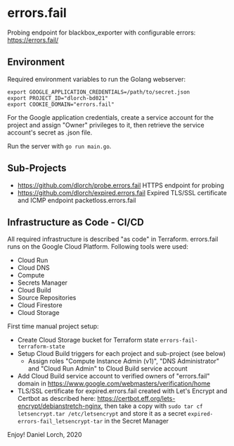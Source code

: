 errors.fail
===========

Probing endpoint for blackbox_exporter with configurable errors: https://errors.fail/

Environment
-----------

Required environment variables to run the Golang webserver:

```
export GOOGLE_APPLICATION_CREDENTIALS=/path/to/secret.json
export PROJECT_ID="dlorch-bd021"
export COOKIE_DOMAIN="errors.fail"
```

For the Google application credentials, create a service account for the project and
assign "Owner" privileges to it, then retrieve the service account's secret as .json
file.

Run the server with ```go run main.go```.

Sub-Projects
------------

* https://github.com/dlorch/probe.errors.fail HTTPS endpoint for probing
* https://github.com/dlorch/expired.errors.fail Expired TLS/SSL certificate and ICMP endpoint packetloss.errors.fail

Infrastructure as Code - CI/CD
------------------------------

All required infrastructure is described "as code" in Terraform. errors.fail runs on
the Google Cloud Platform. Following tools were used:
* Cloud Run
* Cloud DNS
* Compute
* Secrets Manager
* Cloud Build
* Source Repositories
* Cloud Firestore
* Cloud Storage

First time manual project setup:
* Create Cloud Storage bucket for Terraform state ```errors-fail-terraform-state```
* Setup Cloud Build triggers for each project and sub-project (see below)
  * Assign roles "Compute Instance Admin (v1)", "DNS Administrator" and "Cloud Run Admin" to Cloud Build service account
* Add Cloud Build service account to verified owners of "errors.fail" domain in https://www.google.com/webmasters/verification/home
* TLS/SSL certificate for expired.errors.fail created with Let's Encrypt and Certbot as described here: https://certbot.eff.org/lets-encrypt/debianstretch-nginx, then take a copy with ```sudo tar cf letsencrypt.tar /etc/letsencrypt``` and store it as a secret ```expired-errors-fail_letsencrypt-tar``` in the Secret Manager

Enjoy! Daniel Lorch, 2020
